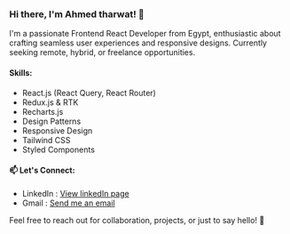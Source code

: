 ### Hi there, I'm Ahmed tharwat! 👋

I'm a passionate Frontend React Developer from Egypt, enthusiastic about crafting seamless user experiences and responsive designs.
Currently seeking remote, hybrid, or freelance opportunities.

#### Skills:
- React.js (React Query, React Router)
- Redux.js & RTK
- Recharts.js
- Design Patterns
- Responsive Design
- Tailwind CSS
- Styled Components

#### 📫 Let's Connect:
- LinkedIn : [View linkedIn page](https://www.linkedin.com/in/ahmed-tharwat-at/)
- Gmail    : <a href="https://mail.google.com/mail/?view=cm&fs=1&to=ahmedsarwat3000@gmail.com">Send me an email</a>



Feel free to reach out for collaboration, projects, or just to say hello! 🚀
